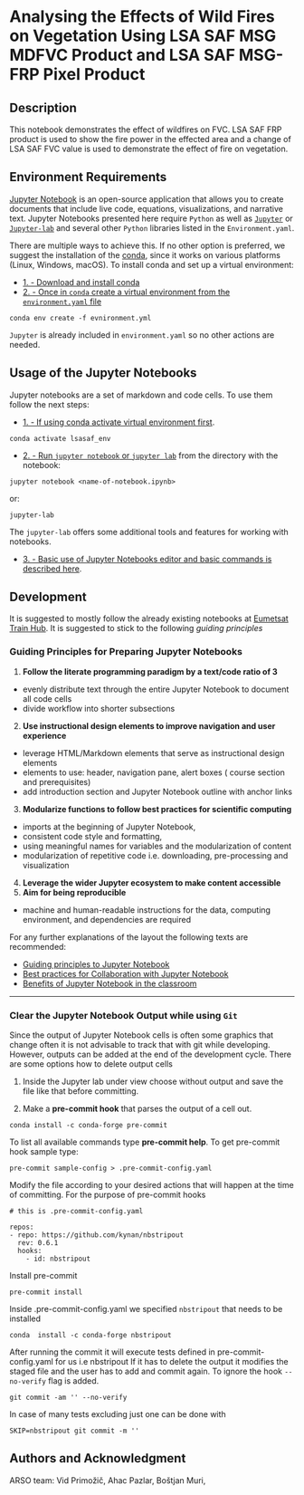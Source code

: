 # Analysing the  Effects of Wild Fires on Vegetation Using LSA SAF MSG MDFVC Product and LSA SAF MSG-FRP Pixel Product


## Description
This notebook demonstrates the effect of wildfires on FVC. LSA SAF FRP product is used to show the fire power in the effected area and a change of LSA SAF FVC value is used to demonstrate the effect of fire on vegetation.

## Environment Requirements
[Jupyter Notebook](https://jupyter.org) is an open-source application that allows you to create documents that include live code, equations, visualizations, and narrative text. Jupyter Notebooks presented here require `Python` as well as [`Jupyter`](https://jupyter.org/) or [`Jupyter-lab`](https://jupyter.org/) and several other `Python` libraries listed in the `Environment.yaml`.

There are multiple ways to achieve this. If no other option is preferred, we suggest the installation of the [conda](https://docs.conda.io/projects/conda/en/stable/index.html), since it works on various platforms (Linux, Windows, macOS). To install conda and set up a virtual environment:

* [1. - Download and install conda](https://docs.conda.io/projects/conda/en/stable/index.html)
* [2. - Once in `conda` create a virtual environment from the `environment.yaml` file](https://conda.io/projects/conda/en/latest/user-guide/tasks/manage-environments.html)
```
conda env create -f evnironment.yml
```
`Jupyter` is already included in `environment.yaml` so no other actions are needed.

## Usage of the Jupyter Notebooks
Jupyter notebooks are a set of markdown and code cells. To use them follow the next steps:

* [1. - If using conda activate virtual environment first](https://conda.io/projects/conda/en/latest/user-guide/tasks/manage-environments.html#activating-an-environment).
```
conda activate lsasaf_env
```

* [2. - Run `jupyter notebook` or `jupyter lab`](https://docs.jupyter.org/en/latest/running.html) from the directory with the notebook:
```
jupyter notebook <name-of-notebook.ipynb>
```
or:
```
jupyter-lab
```
The `jupyter-lab` offers some additional tools and features for working with notebooks.

* [3. - Basic use of Jupyter Notebooks editor and basic commands is described here](https://jupyter-notebook.readthedocs.io/en/stable/notebook.html).

## Development

It is suggested to mostly follow the already existing notebooks at [Eumetsat Train Hub](https://catalog.trainhub.eumetsat.int/).
It is suggested to stick to the following *guiding principles*

### Guiding Principles for Preparing Jupyter Notebooks
1. **Follow the literate programming paradigm by a text/code ratio of 3**
 *  evenly distribute text through the entire Jupyter Notebook to document all code cells
 *  divide workflow into shorter subsections 
2. **Use instructional design elements to improve navigation and user experience**
 *  leverage HTML/Markdown elements that serve as instructional design elements
 *  elements to use: header, navigation pane, alert boxes ( course section and prerequisites) 
 *  add introduction section and Jupyter Notebook outline with anchor links
3. **Modularize functions to follow best practices for scientific computing**
 *  imports at the beginning of Jupyter Notebook,
 *  consistent code style and formatting,
 *  using meaningful names for variables and the modularization of content
 *  modularization of repetitive code i.e. downloading, pre-processing and visualization
4. **Leverage the wider Jupyter ecosystem to make content accessible**
5. **Aim for being reproducible**
 *  machine and human-readable instructions for the data, computing environment, and dependencies are required


For any further explanations of the layout the following texts are recommended:
* [Guiding principles to Jupyter Notebook](https://www.mdpi.com/2072-4292/14/14/3359)
* [Best practices for Collaboration with Jupyter Notebook](https://arxiv.org/pdf/2202.07233.pdf)
* [Benefits of Jupyter Notebook in the classroom](https://sci-hub.st/10.1145/3368308.3415397)

---

### Clear the Jupyter Notebook Output while using `Git`

Since the output of Jupyter Notebook cells is often some graphics that change often it is not advisable to track that with git while developing.
However, outputs can be added at the end of the development cycle. 
There are some options how to delete output cells
 1. Inside the Jupyter lab under view choose without output and save the file like that before committing.

 2. Make a **pre-commit hook** that parses the output of a cell out.
```
conda install -c conda-forge pre-commit

```
To list all available commands type **pre-commit help**.
To get pre-commit hook sample type:
```
pre-commit sample-config > .pre-commit-config.yaml
```
Modify the file according to your desired actions that will happen at the time of committing.
For the purpose of pre-commit hooks
```
# this is .pre-commit-config.yaml

repos:
- repo: https://github.com/kynan/nbstripout
  rev: 0.6.1
  hooks:
    - id: nbstripout
```

Install pre-commit 
```
pre-commit install
```
Inside .pre-commit-config.yaml we specified `nbstripout` that needs to be installed
```
conda  install -c conda-forge nbstripout
```

After running the commit it will execute tests defined in pre-commit-config.yaml for us i.e nbstripout
If it has to delete the output it modifies the staged file and the user has to add and commit again.
To ignore the hook `--no-verify` flag is added.

```
git commit -am '' --no-verify
```

In case of many tests excluding just one can be done with
```
SKIP=nbstripout git commit -m ''
```


## Authors and Acknowledgment
ARSO team:
Vid Primožič,
Ahac Pazlar,
Boštjan Muri,

